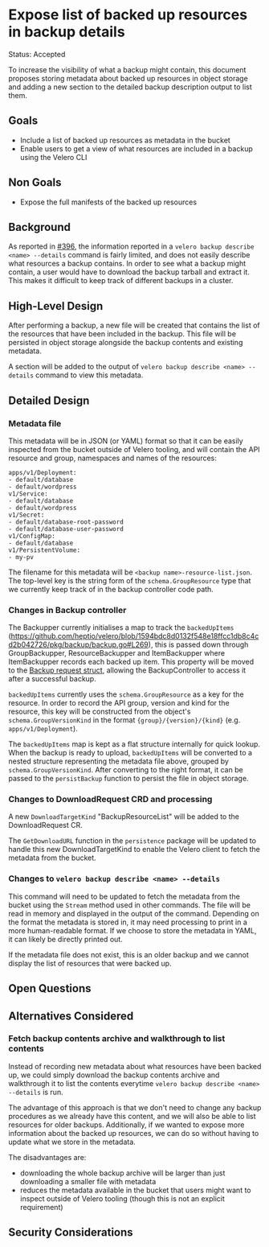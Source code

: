 # Expose list of backed up resources in backup details

Status: Accepted

To increase the visibility of what a backup might contain, this document proposes storing metadata about backed up resources in object storage and adding a new section to the detailed backup description output to list them.

## Goals

- Include a list of backed up resources as metadata in the bucket
- Enable users to get a view of what resources are included in a backup using the Velero CLI

## Non Goals

- Expose the full manifests of the backed up resources

## Background

As reported in [#396](https://github.com/heptio/velero/issues/396), the information reported in a `velero backup describe <name> --details` command is fairly limited, and does not easily describe what resources a backup contains.
In order to see what a backup might contain, a user would have to download the backup tarball and extract it.
This makes it difficult to keep track of different backups in a cluster.

## High-Level Design

After performing a backup, a new file will be created that contains the list of the resources that have been included in the backup.
This file will be persisted in object storage alongside the backup contents and existing metadata.

A section will be added to the output of `velero backup describe <name> --details` command to view this metadata.

## Detailed Design

### Metadata file

This metadata will be in JSON (or YAML) format so that it can be easily inspected from the bucket outside of Velero tooling, and will contain the API resource and group, namespaces and names of the resources:

```
apps/v1/Deployment:
- default/database
- default/wordpress
v1/Service:
- default/database
- default/wordpress
v1/Secret:
- default/database-root-password
- default/database-user-password
v1/ConfigMap:
- default/database
v1/PersistentVolume:
- my-pv
```

The filename for this metadata will be `<backup name>-resource-list.json`.
The top-level key is the string form of the `schema.GroupResource` type that we currently keep track of in the backup controller code path.

### Changes in Backup controller

The Backupper currently initialises a map to track the `backedUpItems` (https://github.com/heptio/velero/blob/1594bdc8d0132f548e18ffcc1db8c4cd2b042726/pkg/backup/backup.go#L269), this is passed down through GroupBackupper, ResourceBackupper and ItemBackupper where ItemBackupper records each backed up item.
This property will be moved to the [Backup request struct](https://github.com/heptio/velero/blob/16910a6215cbd8f0bde385dba9879629ebcbcc28/pkg/backup/request.go#L11), allowing the BackupController to access it after a successful backup.

`backedUpItems` currently uses the `schema.GroupResource` as a key for the resource.
In order to record the API group, version and kind for the resource, this key will be constructed from the object's `schema.GroupVersionKind` in the format `{group}/{version}/{kind}` (e.g. `apps/v1/Deployment`).

The `backedUpItems` map is kept as a flat structure internally for quick lookup.
When the backup is ready to upload, `backedUpItems` will be converted to a nested structure representing the metadata file above, grouped by `schema.GroupVersionKind`.
After converting to the right format, it can be passed to the `persistBackup` function to persist the file in object storage.

### Changes to DownloadRequest CRD and processing

A new `DownloadTargetKind` "BackupResourceList" will be added to the DownloadRequest CR.

The `GetDownloadURL` function in the `persistence` package will be updated to handle this new DownloadTargetKind to enable the Velero client to fetch the metadata from the bucket.

### Changes to `velero backup describe <name> --details`

This command will need to be updated to fetch the metadata from the bucket using the `Stream` method used in other commands.
The file will be read in memory and displayed in the output of the command.
Depending on the format the metadata is stored in, it may need processing to print in a more human-readable format.
If we choose to store the metadata in YAML, it can likely be directly printed out.

If the metadata file does not exist, this is an older backup and we cannot display the list of resources that were backed up.

## Open Questions

## Alternatives Considered

### Fetch backup contents archive and walkthrough to list contents

Instead of recording new metadata about what resources have been backed up, we could simply download the backup contents archive and walkthrough it to list the contents everytime `velero backup describe <name> --details` is run.

The advantage of this approach is that we don't need to change any backup procedures as we already have this content, and we will also be able to list resources for older backups.
Additionally, if we wanted to expose more information about the backed up resources, we can do so without having to update what we store in the metadata.

The disadvantages are:
- downloading the whole backup archive will be larger than just downloading a smaller file with metadata
- reduces the metadata available in the bucket that users might want to inspect outside of Velero tooling (though this is not an explicit requirement)

## Security Considerations
